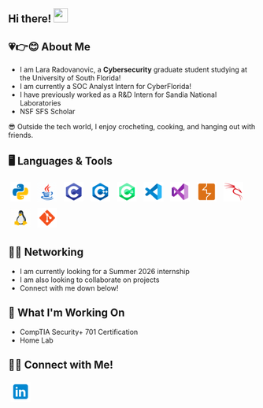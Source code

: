 ## Hi there! <img src="https://media.giphy.com/media/hvRJCLFzcasrR4ia7z/giphy.gif" width="29px" height="29px">

## 💗👉😊 About Me

- I am Lara Radovanovic, a **Cybersecurity** graduate student studying at the University of South Florida! 
- I am currently a SOC Analyst Intern for CyberFlorida! 
- I have previously worked as a R&D Intern for Sandia National Laboratories
- NSF SFS Scholar

😎 Outside the tech world, I enjoy crocheting, cooking, and hanging out with friends.

## 🖥️ Languages & Tools
<p>
  <img src="icons/python.png" width="40" style="margin: 5px;" title="Python"/>
  <img src="icons/java.gif" width="40" style="margin: 5px;" title="Java"/>
  <img src="icons/C.png" width="40" style="margin: 5px;" title="C"/>
  <img src="icons/C++.png" width="40" style="margin: 5px;" title="C++"/>
  <img src="icons/Csharp.png" width="40" style="margin: 5px;" title="C#"/>
  <img src="icons/VSCode.png" width="40" style="margin: 5px;" title="VS Code"/>
  <img src="icons/VS.png" width="40" style="margin: 5px;" title="Visual Studio"/>
  <img src="icons/burpsuite.png" width="40" style="margin: 5px;" title="Burp Suite"/>
  <img src="icons/kalilinux.png" width="40" style="margin: 5px;" title="Kali Linux"/>
  <img src="icons/linux.gif" width="40" style="margin: 5px;" title="Linux"/>
  <img src="icons/git.png" width="40" style="margin: 5px;" title="Git"/>
</p>

## 😶‍🌫️ Networking
- I am currently looking for a Summer 2026 internship
- I am also looking to collaborate on projects
- Connect with me down below!

## 🔭 What I'm Working On
- CompTIA Security+ 701 Certification
- Home Lab

## 📲🤙 Connect with Me!
<a href="https://www.linkedin.com/in/lara-radovanovic/" target="_blank">
  <img src="icons/linkedin.png" width="40" style="margin: 5px;" alt="LinkedIn"/>
</a>



<!--
**LaraRadovanovic/lararadovanovic** is a ✨ _special_ ✨ repository because its `README.md` (this file) appears on your GitHub profile.

Here are some ideas to get you started:

- 🔭 I’m currently working on ...
- 🌱 I’m currently learning ...
- 👯 I’m looking to collaborate on ...
- 🤔 I’m looking for help with ...
- 💬 Ask me about ...
- 📫 How to reach me: ...
- 😄 Pronouns: ...
- ⚡ Fun fact: ...
-->
